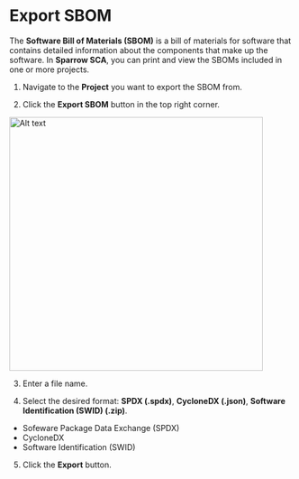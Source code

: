 # Export SBOM

The **Software Bill of Materials (SBOM)** is a bill of materials for software that contains detailed information about the components that make up the software. In **Sparrow SCA**, you can print and view the SBOMs included in one or more projects.

1. Navigate to the **Project** you want to export the SBOM from.

2. Click the **Export SBOM** button in the top right corner.

<img src="exportSBOM.png" alt="Alt text" width="450"/>

3. Enter a file name.

4. Select the desired format: **SPDX (.spdx)**, **CycloneDX (.json)**, **Software Identification (SWID) (.zip)**.

- Sofeware Package Data Exchange (SPDX)
- CycloneDX
- Software Identification (SWID)

5. Click the **Export** button.